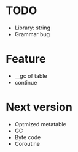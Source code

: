 # TODO
+ Library: string
+ Grammar bug

# Feature
+ __gc of table
+ continue

# Next version
+ Optmized metatable
+ GC
+ Byte code
+ Coroutine
